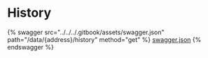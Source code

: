 # History

{% swagger src="../../../.gitbook/assets/swagger.json" path="/data/{address}/history" method="get" %}
[swagger.json](../../../.gitbook/assets/swagger.json)
{% endswagger %}
